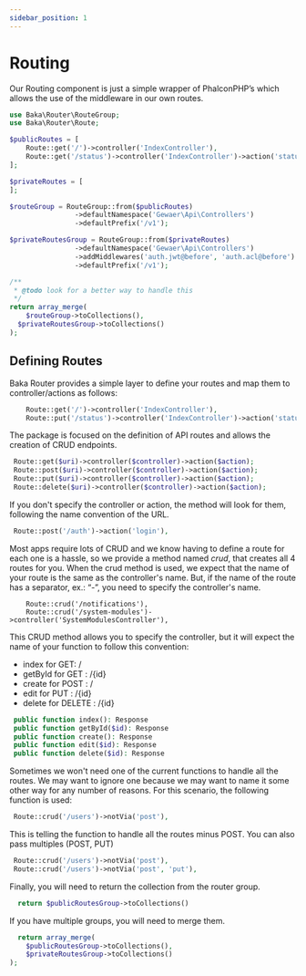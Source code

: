 ```yaml
---
sidebar_position: 1
---
```


# Routing

Our Routing component is just a simple wrapper of PhalconPHP’s  which allows the use of the middleware in our own routes.


```php
use Baka\Router\RouteGroup;
use Baka\Router\Route;

$publicRoutes = [
    Route::get('/')->controller('IndexController'),
    Route::get('/status')->controller('IndexController')->action('status'),
];

$privateRoutes = [
];

$routeGroup = RouteGroup::from($publicRoutes)
                ->defaultNamespace('Gewaer\Api\Controllers')
                ->defaultPrefix('/v1');

$privateRoutesGroup = RouteGroup::from($privateRoutes)
                ->defaultNamespace('Gewaer\Api\Controllers')
                ->addMiddlewares('auth.jwt@before', 'auth.acl@before')
                ->defaultPrefix('/v1');

/**
 * @todo look for a better way to handle this
 */
return array_merge(
	$routeGroup->toCollections(), 
  $privateRoutesGroup->toCollections()
);

```


## Defining Routes

Baka Router provides a simple layer to define your routes and map them to controller/actions as  follows:


```php
    Route::get('/')->controller('IndexController'),
    Route::put('/status')->controller('IndexController')->action('status'), 
```



The package is focused on the definition of API routes and allows the creation of CRUD endpoints.


```php
 Route::get($uri)->controller($controller)->action($action);
 Route::post($uri)->controller($controller)->action($action);
 Route::put($uri)->controller($controller)->action($action);
 Route::delete($uri)->controller($controller)->action($action);
```


If you don't specify the controller or action, the method will look for them, following the name convention of the URL.


```php
 Route::post('/auth')->action('login'),

```


Most apps require lots of CRUD and we know having to define a route for each one is a hassle, so we provide a method named _crud_, that creates all 4 routes for you. When the crud method is used, we expect that the name of your route is the same as the controller's name. But, if the name of the route has a separator, ex.: “-”, you need to specify the controller's name.


```
    Route::crud('/notifications'),
    Route::crud('/system-modules')->controller('SystemModulesController'),
```


This CRUD method allows you to specify the controller, but it will expect the name of your function to follow this convention:



*   index for GET: /
*   getById for GET : /{id}
*   create for POST : /
*   edit for PUT : /{id}
*   delete for DELETE : /{id}

```php
 public function index(): Response
 public function getById($id): Response
 public function create(): Response
 public function edit($id): Response
 public function delete($id): Response

```

Sometimes we won't need one of the current functions to handle all the routes. We may want to ignore one because we may want to name it some other way for any number of reasons. For this scenario, the following function is used:


```php
 Route::crud('/users')->notVia('post'),
```


This is telling the function to handle all the routes minus POST. You can also pass multiples (POST, PUT)


```php
 Route::crud('/users')->notVia('post'),
 Route::crud('/users')->notVia('post', 'put'),
```


Finally, you will need to return the collection from the router group.


```php
  return $publicRoutesGroup->toCollections()
```


If you have multiple groups, you will need to merge them. 


```php
  return array_merge(
  	$publicRoutesGroup->toCollections(), 
    $privateRoutesGroup->toCollections()
);
```